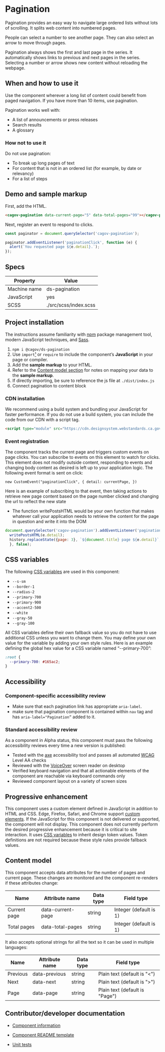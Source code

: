 # Pagination

Pagination provides an easy way to navigate large ordered lists without lots of scrolling. It splits web content into numbered pages.

People can select a number to see another page. They can also select an arrow to move through pages.

Pagination always shows the first and last page in the series. It automatically shows links to previous and next pages in the series. Selecting a number or arrow shows new content without reloading the webpage.

## When and how to use it

Use the component wherever a long list of content could benefit from paged navigation. If you have more than 10 items, use pagination.

Pagination works well with:

- A list of announcements or press releases
- Search results
- A glossary

### How not to use it

Do not use pagination:

- To break up long pages of text
- For content that is not in an ordered list (for example, by date or relevancy)
- For a list of steps

## Demo and sample markup

First, add the HTML.

```html preview
<cagov-pagination data-current-page="5" data-total-pages="99"></cagov-pagination>
```

Next, register an event to respond to clicks.

```js script
const paginator = document.querySelector('cagov-pagination');

paginator.addEventListener('paginationClick', function (e) {
  alert(`You requested page ${e.detail}.`);
});
```

## Specs

| Property     | Value                 |
| ------------ | --------------------- |
| Machine name | ds-pagination         |
| JavaScript   | yes                   |
| SCSS         | ./src/scss/index.scss |

## Project installation

The instructions assume familiarity with [npm](https://npmjs.com) package management tool, modern JavaScript techniques, and [Sass](https://sass-lang.com/).

1. `npm i @cagov/ds-pagination`
2. Use `import`[¹](/footnotes/#footnote1) or `require` to include the component’s **JavaScript** in your page or compiler.
3. Add the **sample markup** to your HTML.
4. Refer to the [Content model section](#content-model) for notes on mapping your data to the **sample markup**.
5. If directly importing, be sure to reference the js file at `./dist/index.js`
6. Connect pagination to content block

### CDN installation

We recommend using a build system and bundling your JavaScript for faster performance. If you do not use a build system, you can include the code from our CDN with a script tag.

```html
<script type="module" src="https://cdn.designsystem.webstandards.ca.gov/components/ds-pagination/v2.0.1/dist/index.js"></script>
```

### **Event registration**

The component tracks the current page and triggers custom events on page clicks. You can subscribe to events on this element to watch for clicks. This element does not modify outside content, responding to events and changing body content as desired is left up to your application logic. The following event format is sent on click:

`new CustomEvent("paginationClick", { detail: currentPage, })`

Here is an example of subscribing to that event, then taking actions to retrieve new page content based on the page number clicked and changing the url to reflect the new state

- The function writePostsHTML would be your own function that makes whatever call your application needs to retrieve the content for the page in question and write it into the DOM

```js
document.querySelector('cagov-pagination').addEventListener('paginationClick', function (e) { 
  writePostsHTML(e.detail);
  history.replaceState({page: 3}, `${document.title} page ${e.detail}`, `?page=${e.detail}`)
  }, false);
```

## CSS variables

The following [CSS variables](https://developer.mozilla.org/en-US/docs/Web/CSS/Using_CSS_custom_properties) are used in this component:

- `--s-sm`
- `--border-1`
- `--radius-2`
- `--primary-700`
- `--primary-900`
- `--accent2-500`
- `--white`
- `--gray-50`
- `--gray-100`

All CSS variables define their own fallback value so you do not have to use additional CSS unless you want to change them. You may define your own value for the variable by adding your own style rules. Here is an example defining the global hex value for a CSS variable named “--primary-700”:

```css
:root {
  --primary-700: #165ac2;
}
```

## Accessibility

### Component-specific accessibility review

- Make sure that each pagination link has appropriate `aria-label`.
- make sure that pagination component is contained within `nav` tag and has `aria-label="Pagination”` added to it.

### Standard accessibility review

As a component in Alpha status, this component must pass the following accessibility reviews every time a new version is published:

- Tested with the [axe](https://www.deque.com/axe/) accessibility tool and passes all automated [WCAG](https://www.w3.org/TR/WCAG21/) Level AA checks
- Reviewed with the [VoiceOver](https://www.apple.com/voiceover/info/guide/_1121.html) screen reader on desktop
- Verified keyboard navigation and that all actionable elements of the component are reachable via keyboard commands only
- Reviewed component layout on a variety of screen sizes

## Progressive enhancement

This component uses a custom element defined in JavaScript in addition to HTML and CSS. Edge, Firefox, Safari, and Chrome support [custom elements](https://developer.mozilla.org/en-US/docs/Web/Web_Components/Using_custom_elements). If the JavaScript for this component is not delivered or supported, the component will not display. This component does not currently perform the desired progressive enhancement because it is critical to site interaction. It uses [CSS variables](<https://developer.mozilla.org/en-US/docs/Web/CSS/var()#syntax>) to inherit design token values. Token definitions are not required because these style rules provide fallback values.

<a name="content-model"></a>

## Content model

This component accepts data attributes for the number of pages and current page. These changes are monitored and the component re-renders if these attributes change:

| Name         | Attribute name    | Data type | Field type             |
| ------------ | ----------------- | --------- | ---------------------- |
| Current page | data-current-page | string    | Integer (default is 1) |
| Total pages  | data-total-pages  | string    | Integer (default is 1) |

It also accepts optional strings for all the text so it can be used in multiple languages:

| Name     | Attribute name | Data type | Field type                      |
| -------- | -------------- | --------- | ------------------------------- |
| Previous | data-previous  | string    | Plain text (default is "&#60;") |
| Next     | data-next      | string    | Plain text (default is "&#62;") |
| Page     | data-page      | string    | Plain text (default is "Page")  |

## Contributor/developer documentation

- [Component information](https://github.com/cagov/design-system/blob/main/components/README.md)

- [Component README template](https://www.notion.so/odi-engineering/Component-documentation-template-2da3975cc0954174ace43004d151451c)

- [Unit tests](https://github.com/cagov/design-system/blob/main/components/UNIT-TESTS.md)
